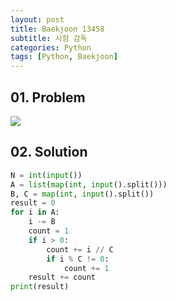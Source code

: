 ```yaml
---
layout: post
title: Baekjoon 13458
subtitle: 시험 감독
categories: Python
tags: [Python, Baekjoon]
---
```


## 01. Problem

<img src="https://github.com/WoojinJeonkr/WoojinJeonkr.github.io/blob/main/assets/images/post_image/baekjoon/baekjoon_13458.png?raw=true">

## 02. Solution

```Python
N = int(input())
A = list(map(int, input().split()))
B, C = map(int, input().split())
result = 0
for i in A:
    i -= B
    count = 1
    if i > 0:
        count += i // C
        if i % C != 0:
            count += 1
    result += count
print(result)
```
